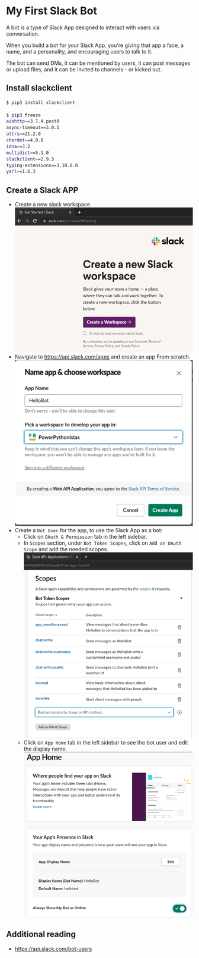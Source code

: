 # My First Slack Bot
<p>A bot is a type of Slack App designed to interact with users via conversation.</p>
<p>When you build a bot for your Slack App, you're giving that app a face, a name, and a personality, and encouraging users to talk to it.</p>
<p>The bot can send DMs, it can be mentioned by users, it can post messages or upload files, and it can be invited to channels - or kicked out.</p>

## Install slackclient
```sh
$ pip3 install slackclient

$ pip3 freeze
aiohttp==3.7.4.post0
async-timeout==3.0.1
attrs==21.2.0
chardet==4.0.0
idna==3.2
multidict==5.1.0
slackclient==2.9.3
typing-extensions==3.10.0.0
yarl==1.6.3
```

## Create a Slack APP
- Create a new slack workspace.
![Alt text](ss/ss1.png?raw=true "slack workspace")
- Navigate to https://api.slack.com/apps and create an app From scratch.
![Alt text](ss/ss3.png?raw=true "slack app")
- Create a `Bot User` for the app, to use the Slack App as a bot:
  - Click on `OAuth & Permission` tab in the left sidebar.
  - In `Scopes` section, under `Bot Token Scopes`, click on `Add an OAuth Scope` and add the needed scopes.
  ![Alt text](ss/ss4.png?raw=true "slack app")
  - Click on `App Home` tab in the left sidebar to see the bot user and edit the display name.
  ![Alt text](ss/ss6.png?raw=true "bot user")


## Additional reading
- https://api.slack.com/bot-users
